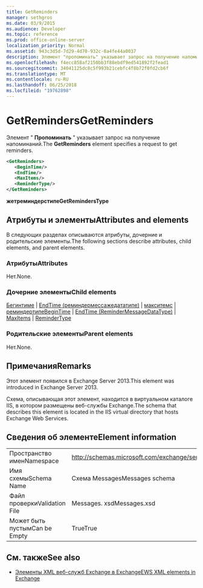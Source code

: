 ```yaml
---
title: GetReminders
manager: sethgros
ms.date: 03/9/2015
ms.audience: Developer
ms.topic: reference
ms.prod: office-online-server
localization_priority: Normal
ms.assetid: 943c3d5d-7d29-4d70-932c-8a4fe44a0037
description: Элемент "пропоминать" указывает запрос на получение напоминаний.
ms.openlocfilehash: f4ecc858af2150bb3f88ebdf9ed541892f2fead1
ms.sourcegitcommit: 34041125dc8c5f993b21cebfc4f8b72f0fd2cb6f
ms.translationtype: MT
ms.contentlocale: ru-RU
ms.lasthandoff: 06/25/2018
ms.locfileid: "19762898"
---
```

# <a name="getreminders"></a><span data-ttu-id="12909-103">GetReminders</span><span class="sxs-lookup"><span data-stu-id="12909-103">GetReminders</span></span>

<span data-ttu-id="12909-104">Элемент " **Пропоминать** " указывает запрос на получение напоминаний.</span><span class="sxs-lookup"><span data-stu-id="12909-104">The **GetReminders** element specifies a request to get reminders.</span></span> 
  
```XML
<GetReminders>
   <BeginTime/>
   <EndTime/>
   <MaxItems/>
   <ReminderType/>
</GetReminders>

```

 <span data-ttu-id="12909-105">**жетреминдерстипе**</span><span class="sxs-lookup"><span data-stu-id="12909-105">**GetRemindersType**</span></span>
## <a name="attributes-and-elements"></a><span data-ttu-id="12909-106">Атрибуты и элементы</span><span class="sxs-lookup"><span data-stu-id="12909-106">Attributes and elements</span></span>

<span data-ttu-id="12909-107">В следующих разделах описываются атрибуты, дочерние и родительские элементы.</span><span class="sxs-lookup"><span data-stu-id="12909-107">The following sections describe attributes, child elements, and parent elements.</span></span>
  
### <a name="attributes"></a><span data-ttu-id="12909-108">Атрибуты</span><span class="sxs-lookup"><span data-stu-id="12909-108">Attributes</span></span>

<span data-ttu-id="12909-109">Нет.</span><span class="sxs-lookup"><span data-stu-id="12909-109">None.</span></span>
  
### <a name="child-elements"></a><span data-ttu-id="12909-110">Дочерние элементы</span><span class="sxs-lookup"><span data-stu-id="12909-110">Child elements</span></span>

<span data-ttu-id="12909-111">[Бегинтиме](begintime.md) | [EndTime (реминдермессажедататипе)](endtime-remindermessagedatatype.md) | [макситемс](maxitems.md) | [реминдертипе](remindertype.md)</span><span class="sxs-lookup"><span data-stu-id="12909-111">[BeginTime](begintime.md) | [EndTime (ReminderMessageDataType)](endtime-remindermessagedatatype.md) | [MaxItems](maxitems.md) | [ReminderType](remindertype.md)</span></span>
  
### <a name="parent-elements"></a><span data-ttu-id="12909-112">Родительские элементы</span><span class="sxs-lookup"><span data-stu-id="12909-112">Parent elements</span></span>

<span data-ttu-id="12909-113">Нет.</span><span class="sxs-lookup"><span data-stu-id="12909-113">None.</span></span>
  
## <a name="remarks"></a><span data-ttu-id="12909-114">Примечания</span><span class="sxs-lookup"><span data-stu-id="12909-114">Remarks</span></span>

<span data-ttu-id="12909-115">Этот элемент появился в Exchange Server 2013.</span><span class="sxs-lookup"><span data-stu-id="12909-115">This element was introduced in Exchange Server 2013.</span></span>
  
<span data-ttu-id="12909-116">Схема, описывающая этот элемент, находится в виртуальном каталоге IIS, в котором размещены веб-службы Exchange.</span><span class="sxs-lookup"><span data-stu-id="12909-116">The schema that describes this element is located in the IIS virtual directory that hosts Exchange Web Services.</span></span>
  
## <a name="element-information"></a><span data-ttu-id="12909-117">Сведения об элементе</span><span class="sxs-lookup"><span data-stu-id="12909-117">Element information</span></span>

|||
|:-----|:-----|
|<span data-ttu-id="12909-118">Пространство имен</span><span class="sxs-lookup"><span data-stu-id="12909-118">Namespace</span></span>  <br/> |http://schemas.microsoft.com/exchange/services/2006/messages  <br/> |
|<span data-ttu-id="12909-119">Имя схемы</span><span class="sxs-lookup"><span data-stu-id="12909-119">Schema Name</span></span>  <br/> |<span data-ttu-id="12909-120">Схема Messages</span><span class="sxs-lookup"><span data-stu-id="12909-120">Messages schema</span></span>  <br/> |
|<span data-ttu-id="12909-121">Файл проверки</span><span class="sxs-lookup"><span data-stu-id="12909-121">Validation File</span></span>  <br/> |<span data-ttu-id="12909-122">Messages. xsd</span><span class="sxs-lookup"><span data-stu-id="12909-122">Messages.xsd</span></span>  <br/> |
|<span data-ttu-id="12909-123">Может быть пустым</span><span class="sxs-lookup"><span data-stu-id="12909-123">Can be Empty</span></span>  <br/> |<span data-ttu-id="12909-124">True</span><span class="sxs-lookup"><span data-stu-id="12909-124">True</span></span>  <br/> |
   
## <a name="see-also"></a><span data-ttu-id="12909-125">См. также</span><span class="sxs-lookup"><span data-stu-id="12909-125">See also</span></span>



- [<span data-ttu-id="12909-126">Элементы XML веб-служб Exchange в Exchange</span><span class="sxs-lookup"><span data-stu-id="12909-126">EWS XML elements in Exchange</span></span>](ews-xml-elements-in-exchange.md)

